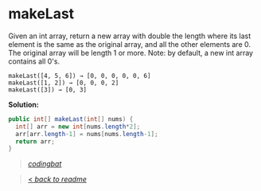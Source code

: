 # makeLast

Given an int array, return a new array with double the length where its last element is the same as the original array, and all the other elements are 0. The original array will be length 1 or more. Note: by default, a new int array contains all 0's.

```
makeLast([4, 5, 6]) → [0, 0, 0, 0, 0, 6]
makeLast([1, 2]) → [0, 0, 0, 2]
makeLast([3]) → [0, 3]
```

**Solution:**

```java
public int[] makeLast(int[] nums) {
  int[] arr = new int[nums.length*2];
  arr[arr.length-1] = nums[nums.length-1];
  return arr;
}
```

> _[codingbat](http://codingbat.com/prob/p137188)_

> [< _back to readme_](FINDREPLACEREADME)